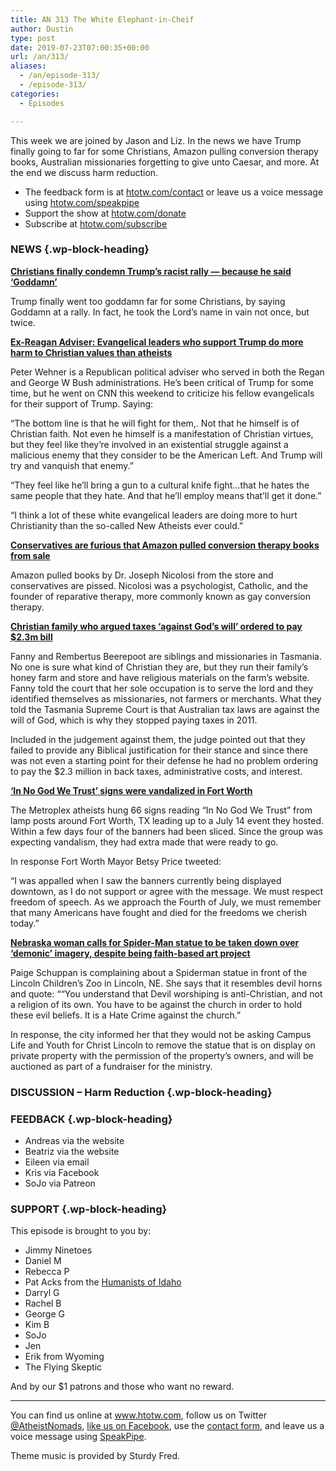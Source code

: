 ```yaml
---
title: AN 313 The White Elephant-in-Cheif
author: Dustin
type: post
date: 2019-07-23T07:00:35+00:00
url: /an/313/
aliases:
  - /an/episode-313/
  - /episode-313/
categories:
  - Episodes

---
```

<div id="buzzsprout-player-10552796"></div><script src="https://www.buzzsprout.com/1983601/10552796-313-the-white-elephant-in-cheif.js?container_id=buzzsprout-player-10552796&player=small" type="text/javascript" charset="utf-8"></script>

This week we are joined by Jason and Liz. In the news we have Trump finally going to far for some Christians, Amazon pulling conversion therapy books, Australian missionaries forgetting to give unto Caesar, and more. At the end we discuss harm reduction.

<!--more-->

 * The feedback form is at [htotw.com/contact](https://htotw.com/contact) or leave us a voice message using <a href="https://htotw.com/speakpipe" target="_blank" rel="noopener noreferrer">htotw.com/speakpipe</a>
 * Support the show at <a href="https://htotw.com/donate" target="_blank" rel="noopener noreferrer">htotw.com/donate</a>
 * Subscribe at <a href="https://htotw.com/subscribe" target="_blank" rel="noopener noreferrer">htotw.com/subscribe</a>

### NEWS {.wp-block-heading}

**[Christians finally condemn Trump’s racist rally — because he said ‘Goddamn’][1]**

Trump finally went too goddamn far for some Christians, by saying Goddamn at a rally. In fact, he took the Lord’s name in vain not once, but twice.

**[Ex-Reagan Adviser: Evangelical leaders who support Trump do more harm to Christian values than atheists][2]**

Peter Wehner is a Republican political adviser who served in both the Regan and George W Bush administrations. He’s been critical of Trump for some time, but he went on CNN this weekend to criticize his fellow evangelicals for their support of Trump. Saying:

“The bottom line is that he will fight for them,. Not that he himself is of Christian faith. Not even he himself is a manifestation of Christian virtues, but they feel like they’re involved in an existential struggle against a malicious enemy that they consider to be the American Left. And Trump will try and vanquish that enemy.”

“They feel like he’ll bring a gun to a cultural knife fight…that he hates the same people that they hate. And that he’ll employ means that’ll get it done.”

“I think a lot of these white evangelical leaders are doing more to hurt Christianity than the so-called New Atheists ever could.”

**[Conservatives are furious that Amazon pulled conversion therapy books from sale][3]**

Amazon pulled books by Dr. Joseph Nicolosi from the store and conservatives are pissed. Nicolosi was a psychologist, Catholic, and the founder of reparative therapy, more commonly known as gay conversion therapy.

**[Christian family who argued taxes ‘against God’s will’ ordered to pay $2.3m bill][4]**

Fanny and Rembertus Beerepoot are siblings and missionaries in Tasmania. No one is sure what kind of Christian they are, but they run their family’s honey farm and store and have religious materials on the farm’s website. Fanny told the court that her sole occupation is to serve the lord and they identified themselves as missionaries, not farmers or merchants. What they told the Tasmania Supreme Court is that Australian tax laws are against the will of God, which is why they stopped paying taxes in 2011.

Included in the judgement against them, the judge pointed out that they failed to provide any Biblical justification for their stance and since there was not even a starting point for their defense he had no problem ordering to pay the $2.3 million in back taxes, administrative costs, and interest.

**[‘In No God We Trust’ signs were vandalized in Fort Worth][5]**

The Metroplex atheists hung 66 signs reading “In No God We Trust” from lamp posts around Fort Worth, TX leading up to a July 14 event they hosted. Within a few days four of the banners had been sliced. Since the group was expecting vandalism, they had extra made that were ready to go.

In response Fort Worth Mayor Betsy Price tweeted:

“I was appalled when I saw the banners currently being displayed downtown, as I do not support or agree with the message. We must respect freedom of speech. As we approach the Fourth of July, we must remember that many Americans have fought and died for the freedoms we cherish today.”

**[Nebraska woman calls for Spider-Man statue to be taken down over ‘demonic’ imagery, despite being faith-based art project][6]**

Paige Schuppan is complaining about a Spiderman statue in front of the Lincoln Children’s Zoo in Lincoln, NE. She says that it resembles devil horns and quote: ““You understand that Devil worshiping is anti-Christian, and not a religion of its own. You have to be against the church in order to hold these evil beliefs. It is a Hate Crime against the church.”

In response, the city informed her that they would not be asking Campus Life and Youth for Christ Lincoln to remove the statue that is on display on private property with the permission of the property’s owners, and will be auctioned as part of a fundraiser for the ministry.

### DISCUSSION &#8211; Harm Reduction {.wp-block-heading}

### FEEDBACK {.wp-block-heading}

  * Andreas via the website
  * Beatriz via the website
  * Eileen via email
  * Kris via Facebook
  * SoJo via Patreon

### SUPPORT {.wp-block-heading}

This episode is brought to you by:

  * Jimmy Ninetoes
  * Daniel M
  * Rebecca P
  * Pat Acks from the <a href="https://www.humanistsofidaho.org" target="_blank" rel="noopener noreferrer">Humanists of Idaho</a>
  * Darryl G
  * Rachel B
  * George G
  * Kim B
  * SoJo
  * Jen
  * Erik from Wyoming
  * The Flying Skeptic

And by our $1 patrons and those who want no reward.

<hr class="wp-block-separator" />

You can find us online at <a href="https://www.htotw.com/" target="_blank" rel="noopener noreferrer">www.htotw.com</a>, follow us on Twitter <a href="https://htotw.com/twitter" target="_blank" rel="noopener noreferrer">@AtheistNomads</a>, <a href="https://htotw.com/facebook" target="_blank" rel="noopener noreferrer">like us on Facebook</a>, use the [contact form](https://htotw.com/contact), and leave us a voice message using <a href="https://htotw.com/speakpipe" target="_blank" rel="noopener noreferrer">SpeakPipe</a>.

Theme music is provided by Sturdy Fred.

 [1]: https://deadstate.org/christians-finally-condemn-trumps-racist-rally-because-he-said-goddamn/
 [2]: https://www.newsweek.com/ex-reagan-adviser-evangelical-leaders-who-back-trump-do-more-harm-christian-values-atheists-1450332
 [3]: https://www.metroweekly.com/2019/07/conservatives-are-furious-that-amazon-pulled-conversion-therapy-books-from-sale/
 [4]: https://mobile.abc.net.au/news/2019-07-17/christian-family-ordered-to-pay-2.3-million-tax-bill/11318538
 [5]: https://www.dallasnews.com/news/fort-worth/2019/07/06/atheists-say-no-god-trust-signs-vandalized-fort-worth
 [6]: https://www.foxnews.com/us/nebraska-woman-spider-man-demonic-imagery
